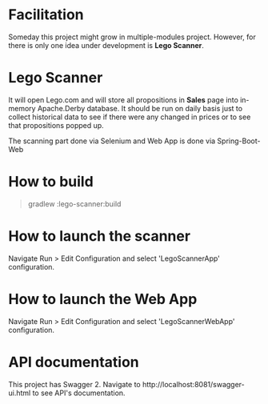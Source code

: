 
# Facilitation
Someday this project might grow in multiple-modules project. However, for there is only
one idea under development is **Lego Scanner**.

# Lego Scanner

It will open Lego.com and will store all propositions in **Sales** page into in-memory Apache.Derby database.
It should be run on daily basis just to collect historical data to see if there were any 
changed in prices or to see that propositions popped up.

The scanning part done via Selenium and Web App is done via Spring-Boot-Web

# How to build

> gradlew :lego-scanner:build

# How to launch the scanner

Navigate Run > Edit Configuration and select 'LegoScannerApp' configuration. 

# How to launch the Web App

Navigate Run > Edit Configuration and select 'LegoScannerWebApp' configuration.

# API documentation

This project has Swagger 2. Navigate to http://localhost:8081/swagger-ui.html to see API's documentation.